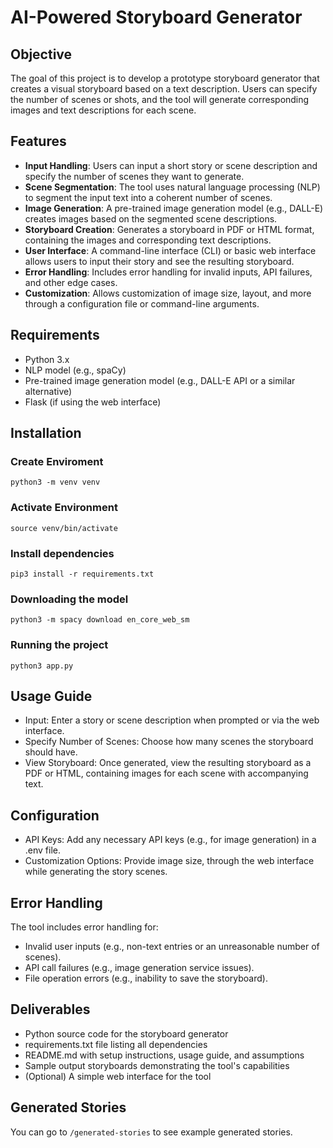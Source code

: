 # AI-Powered Storyboard Generator

## Objective
The goal of this project is to develop a prototype storyboard generator that creates a visual storyboard based on a text description. Users can specify the number of scenes or shots, and the tool will generate corresponding images and text descriptions for each scene.

## Features
- **Input Handling**: Users can input a short story or scene description and specify the number of scenes they want to generate.
- **Scene Segmentation**: The tool uses natural language processing (NLP) to segment the input text into a coherent number of scenes.
- **Image Generation**: A pre-trained image generation model (e.g., DALL-E) creates images based on the segmented scene descriptions.
- **Storyboard Creation**: Generates a storyboard in PDF or HTML format, containing the images and corresponding text descriptions.
- **User Interface**: A command-line interface (CLI) or basic web interface allows users to input their story and see the resulting storyboard.
- **Error Handling**: Includes error handling for invalid inputs, API failures, and other edge cases.
- **Customization**: Allows customization of image size, layout, and more through a configuration file or command-line arguments.

## Requirements
- Python 3.x
- NLP model (e.g., spaCy)
- Pre-trained image generation model (e.g., DALL-E API or a similar alternative)
- Flask (if using the web interface)

## Installation
### Create Enviroment
```
python3 -m venv venv
```

### Activate Environment
```
source venv/bin/activate
```

### Install dependencies
```
pip3 install -r requirements.txt
```

### Downloading the model
```
python3 -m spacy download en_core_web_sm
```

### Running the project
```
python3 app.py
```

## Usage Guide
* Input: Enter a story or scene description when prompted or via the web interface.
* Specify Number of Scenes: Choose how many scenes the storyboard should have.
* View Storyboard: Once generated, view the resulting storyboard as a PDF or HTML,        containing images for each scene with accompanying text.

## Configuration
* API Keys: Add any necessary API keys (e.g., for image generation) in a .env file.
* Customization Options: Provide image size, through the web interface while generating the story scenes.

## Error Handling
The tool includes error handling for:
* Invalid user inputs (e.g., non-text entries or an unreasonable number of scenes).
* API call failures (e.g., image generation service issues).
* File operation errors (e.g., inability to save the storyboard).

## Deliverables
* Python source code for the storyboard generator
* requirements.txt file listing all dependencies
* README.md with setup instructions, usage guide, and assumptions
* Sample output storyboards demonstrating the tool's capabilities
* (Optional) A simple web interface for the tool

## Generated Stories
You can go to `/generated-stories` to see example generated stories.